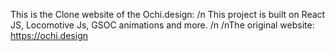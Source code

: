 This is the Clone website of the Ochi.design:
 /n
This project is built on React JS, Locomotive Js, GSOC animations and more.
/n
/nThe original website: https://ochi.design
